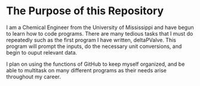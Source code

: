 # The Purpose of this Repository
I am a Chemical Engineer from the University of Mississippi and have begun to learn how to code programs. 
There are many tedious tasks that I must do repeatedly such as the first program I have written, deltaPValve.
This program will prompt the inputs, do the necessary unit conversions, and begin to ouput relevant data.

I plan on using the functions of GitHub to keep myself organized, and be able to multitask on many different programs as their needs arise throughout my career. 
